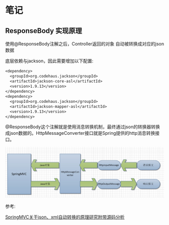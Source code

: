 # 笔记
## ResponseBody 实现原理
使用@ResponseBody注解之后，Controller返回的对象 自动被转换成对应的json数据

底层依赖与jackson，因此需要增加以下配置:

```
<dependency>
  <groupId>org.codehaus.jackson</groupId>
  <artifactId>jackson-core-asl</artifactId>
  <version>1.9.13</version>
</dependency>
<dependency>
  <groupId>org.codehaus.jackson</groupId>
  <artifactId>jackson-mapper-asl</artifactId>
  <version>1.9.13</version>
</dependency>
```

@ResponseBody这个注解就是使用消息转换机制，最终通过json的转换器转换成json数据的。HttpMessageConverter接口就是Spring提供的http消息转换接口。

![](../images/15288028898235.jpg)




参考: 

[SpringMVC关于json、xml自动转换的原理研究附带源码分析](http://www.cnblogs.com/fangjian0423/p/springMVC-xml-json-convert.html)


